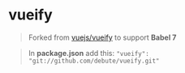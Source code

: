 # vueify

> Forked from [vuejs/vueify](https://github.com/vuejs/vueify) to support **Babel 7**

> In **package.json** add this: `"vueify": "git://github.com/debute/vueify.git"`
